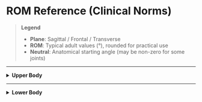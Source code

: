 # ROM Reference (Clinical Norms)

> **Legend**
> - **Plane**: Sagittal / Frontal / Transverse  
> - **ROM**: Typical adult values (°), rounded for practical use  
> - **Neutral**: Anatomical starting angle (may be non-zero for some joints)

---

<details>
<summary><strong>Upper Body</strong></summary>

### Cervical / Head
- **Flex / Ext** *(one slider)*  
  - Plane: Sagittal  
  - ROM: Flex ~60°, Ext ~70°  
  - Neutral: 0°
- **Lateral Flexion (R/L)**  
  - Plane: Frontal  
  - ROM: ~45° each
- **Rotation (R/L)**  
  - Plane: Transverse  
  - ROM: ~70–80° each

---

### Shoulder (Glenohumeral)
- **Flex / Ext** *(one slider)*  
  - Plane: Sagittal  
  - ROM: Flex 0–180°, Ext 0–60°  
  - Neutral: 0°
- **Abduction / Adduction** *(one slider)*  
  - Plane: Frontal  
  - ROM: Abd 0–180°, Add 0–30–40°  
  - Neutral: 0°
- **Internal / External Rotation** *(one slider)*  
  - Plane: Transverse  
  - ROM: IR 0–70°, ER 0–90°  
  - Neutral: 0°  
  - Setup: Often tested at 90° abduction.

---

### Elbow & Forearm
- **Flex / Ext** *(one slider)*  
  - Plane: Sagittal  
  - ROM: Flex 0–150°, Ext 0–10° hyper  
  - Neutral: 0°
- **Pronation / Supination** *(one slider)*  
  - Plane: Transverse (forearm long axis)  
  - ROM: Pronation ~80–85°, Supination ~90–95°  
  - Neutral: 0° (thumb up)  
  - Setup: Elbow at ~90° to isolate forearm.

---

### Wrist
- **Flex / Extension** *(one slider)*  
  - Plane: Sagittal  
  - ROM: Flex 0–80°, Ext 0–70°  
  - Neutral: 0°
- **Radial / Ulnar Deviation** *(one slider)*  
  - Plane: Frontal  
  - ROM: Radial 0–20°, Ulnar 0–30–40°  
  - Neutral: 0°

---

### Fingers (Digits 2–5)
- **MCP Flex / Ext** *(one slider)*  
  - Plane: Sagittal  
  - ROM: Flex 0–90°, Ext 0–45°
- **MCP Abd / Add** *(one slider)*  
  - Plane: Frontal  
  - ROM: ~20° each
- **PIP Flex / Ext** *(one slider)*  
  - Plane: Sagittal  
  - ROM: Flex 0–110°, Ext 0–10°
- **DIP Flex / Ext** *(one slider)*  
  - Plane: Sagittal  
  - ROM: Flex 0–80–90°, Ext 0–10°

---

### Thumb
- **CMC Abduction / Adduction** *(one slider)*  
  - Plane: Sagittal (thumb plane)  
  - ROM: Abd ~45°, Add to neutral  
  - Neutral: 0°
- **CMC Flex / Ext** *(one slider)*  
  - Plane: Frontal (thumb plane)  
  - ROM: Flex ~15°, Ext ~20°  
  - Neutral: 0°
- **MCP Flex / Ext** *(one slider)*  
  - Plane: Sagittal  
  - ROM: Flex ~50°, Ext ~0–10°
- **IP Flex / Ext** *(one slider)*  
  - Plane: Sagittal  
  - ROM: Flex ~80°, Ext ~20°

</details>

---

<details>
<summary><strong>Lower Body</strong></summary>

### Hip (Femur / Thigh)
- **Flex / Ext** *(one slider)*  
  - Plane: Sagittal  
  - ROM: Flex 0–120° (knee flexed), Ext 0–20–30°  
  - Neutral: 0°  
  - Note: Bind to femur/thigh; exclude pelvis/root.
- **Abduction / Adduction** *(one slider)*  
  - Plane: Frontal  
  - ROM: Abd 0–40–45°, Add 0–20–30°  
  - Neutral: 0°
- **Internal / External Rotation** *(one slider)*  
  - Plane: Transverse  
  - ROM: 0–45° each  
  - Neutral: 0° (commonly tested seated)

---

### Knee
- **Flex / Ext** *(one slider)*  
  - Plane: Sagittal  
  - ROM: Flex 0–135–150°, Ext 0–5° hyper  
  - Neutral: 0°

---

### Ankle (Talocrural)
- **Dorsiflexion / Plantarflexion** *(one slider)*  
  - Plane: Sagittal  
  - ROM: DF 0–20°, PF 0–50°  
  - Neutral: 0°  
  - Note: Separate from inversion/eversion.

---

### Subtalar / Transverse Tarsal (TT)
- **Inversion / Eversion** *(one slider)*  
  - Plane: Frontal  
  - ROM: Inversion 0–30–35°, Eversion 0–15–20°  
  - Neutral: 0°

---

### Toes
- **MTP (Hallux) Flex / Ext** *(one slider)*  
  - Plane: Sagittal  
  - ROM: Flex ~40°, Ext ~70–80°
- **MTP (2–5) Flex / Ext** *(one slider)*  
  - Plane: Sagittal  
  - ROM: Flex ~40°, Ext ~40–45°
- **PIP (toes) Flex / Ext** *(one slider)*  
  - Plane: Sagittal  
  - ROM: Flex ~35°, Ext ~5°
- **DIP (toes) Flex / Ext** *(one slider)*  
  - Plane: Sagittal  
  - ROM: Flex ~60°, Ext ~10°

</details>

